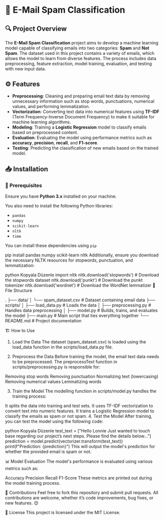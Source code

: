 # 📧 E-Mail Spam Classification

## 🔍 Project Overview

The **E-Mail Spam Classification** project aims to develop a machine learning model capable of classifying emails into two categories: **Spam** and **Not Spam**. The dataset used in this project contains a variety of emails, which allows the model to learn from diverse features. The process includes data preprocessing, feature extraction, model training, evaluation, and testing with new input data.

## ⚙️ Features

- **Preprocessing**: Cleaning and preparing email text data by removing unnecessary information such as stop words, punctuations, numerical values, and performing lemmatization.
- **Vectorization**: Converting text data into numerical features using **TF-IDF** (Term Frequency-Inverse Document Frequency) to make it suitable for machine learning algorithms.
- **Modeling**: Training a **Logistic Regression** model to classify emails based on preprocessed content.
- **Evaluation**: Evaluating the model using performance metrics such as **accuracy**, **precision**, **recall**, and **F1-score**.
- **Testing**: Predicting the classification of new emails based on the trained model.

## 📥 Installation

### 🔑 Prerequisites

Ensure you have **Python 3.x** installed on your machine.

You also need to install the following Python libraries:

- `pandas`
- `numpy`
- `scikit-learn`
- `nltk`
- `time`

You can install these dependencies using `pip`

pip install pandas numpy scikit-learn nltk
Additionally, ensure you download the necessary NLTK resources for stopwords, punctuation, and lemmatization:

python
Kopyala
Düzenle
import nltk
nltk.download('stopwords')  # Download the stopwords dataset
nltk.download('punkt')      # Download the punkt tokenizer
nltk.download('wordnet')    # Download the WordNet lemmatizer
📂 File Structure

.
├── data/
│   └── spam_dataset.csv        # Dataset containing email data
├── scripts/
│   ├── load_data.py            # Loads the data
│   ├── preprocessing.py        # Handles data preprocessing
│   ├── model.py                # Builds, trains, and evaluates the model
├── main.py                     # Main script that ties everything together
└── README.md                   # Project documentation

🏗️ How to Use
1. Load the Data
The dataset (spam_dataset.csv) is loaded using the load_data function in the scripts/load_data.py file.

2. Preprocess the Data
Before training the model, the email text data needs to be preprocessed. The preprocessText function in scripts/preprocessing.py is responsible for:

Removing stop words
Removing punctuation
Normalizing text (lowercasing)
Removing numerical values
Lemmatizing words

3. Train the Model
The modelling function in scripts/model.py handles the training process:

It splits the data into training and test sets.
It uses TF-IDF vectorization to convert text into numeric features.
It trains a Logistic Regression model to classify the emails as spam or not spam.
4. Test the Model
After training, you can test the model using the following code:

python
Kopyala
Düzenle
test_text = ["Hello Lonnie Just wanted to touch base regarding our project’s next steps. Please find the details below..."]
prediction = model.predict(vectorizer.transform(test_text))
print(f"Prediction: {prediction}")
This will output the model's prediction for whether the provided email is spam or not.

📊 Model Evaluation
The model's performance is evaluated using various metrics such as:

Accuracy
Precision
Recall
F1-Score
These metrics are printed out during the model training process.

🤝 Contributions
Feel free to fork this repository and submit pull requests. All contributions are welcome, whether it’s code improvements, bug fixes, or new features. 😊

📜 License
This project is licensed under the MIT License.
